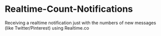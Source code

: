 # Realtime-Count-Notifications
Receiving a realtime notification just with the numbers of new messages (like Twitter/Pinterest) using Realtime.co
